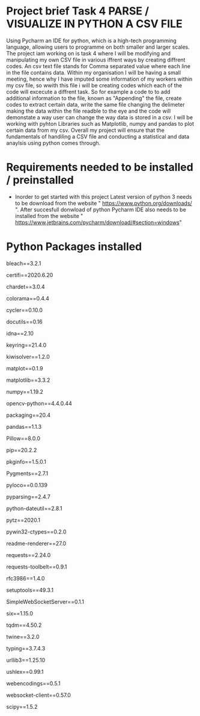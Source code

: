   # Project brief Task 4 PARSE / VISUALIZE IN PYTHON A CSV FILE

Using Pycharm an IDE for python, which is a high-tech programming language, allowing users to programme on both smaller and larger scales. The project iam working on is task 4 where I will be modifying and manipulating my own CSV file in various iffrent ways by creating diffrent codes. An csv text file stands for Comma separated value where each line in the file contains data. Within my organisation I will be having a small meeting, hence why I have imputed some information of my workers within my csv file, so wwith this file i will be creating codes which each of the code will excecute a diffrent task. So for example a code to to add additional information to the file, known as "Appending" the file, create codes to extract certain data, write the same file changing the delimeter making the data within the file readble to the eye and the code will demonstate a way user can change the way data is stored in a csv. I will be working with pyhton Libraries such as Matplotlib, numpy and pandas to plot certain data from my csv. Overall my project will ensure that the fundamentals of handiling a CSV file and conducting a statistical and data anaylsis using python comes through.

  # Requirements needed to be installed / preinstalled

*  Inorder to get started with this project Latest version of python 3 needs to be download from the website " https://www.python.org/downloads/ ". After succesfull donwload of python Pycharm IDE also needs to be installed from the website " https://www.jetbrains.com/pycharm/download/#section=windows"

  # Python Packages installed
  
 
bleach==3.2.1

certifi==2020.6.20

chardet==3.0.4

colorama==0.4.4

cycler==0.10.0

docutils==0.16

idna==2.10

keyring==21.4.0

kiwisolver==1.2.0

matplot==0.1.9

matplotlib==3.3.2

numpy==1.19.2

opencv-python==4.4.0.44

packaging==20.4

pandas==1.1.3

Pillow==8.0.0

pip==20.2.2

pkginfo==1.5.0.1

Pygments==2.7.1

pyloco==0.0.139

pyparsing==2.4.7

python-dateutil==2.8.1

pytz==2020.1

pywin32-ctypes==0.2.0

readme-renderer==27.0

requests==2.24.0

requests-toolbelt==0.9.1

rfc3986==1.4.0

setuptools==49.3.1

SimpleWebSocketServer==0.1.1

six==1.15.0

tqdm==4.50.2

twine==3.2.0

typing==3.7.4.3

urllib3==1.25.10

ushlex==0.99.1

webencodings==0.5.1

websocket-client==0.57.0

scipy==1.5.2
 

